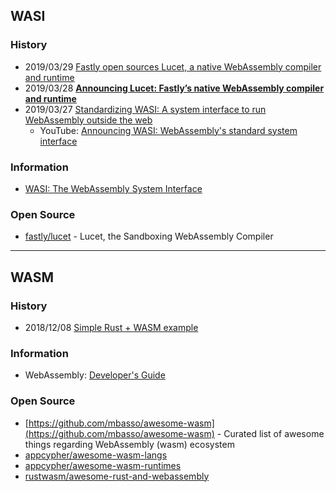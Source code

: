 ## WASI

### History
- 2019/03/29 [Fastly open sources Lucet, a native WebAssembly compiler and runtime](https://hub.packtpub.com/fastly-open-sources-lucet-a-native-webassembly-compiler-and-runtime/)
- 2019/03/28 [**Announcing Lucet: Fastly’s native WebAssembly compiler and runtime**](https://www.fastly.com/blog/announcing-lucet-fastly-native-webassembly-compiler-runtime)
- 2019/03/27 [Standardizing WASI: A system interface to run WebAssembly outside the web](https://hacks.mozilla.org/2019/03/standardizing-wasi-a-webassembly-system-interface/)
    - YouTube: [Announcing WASI: WebAssembly's standard system interface](https://www.youtube.com/watch?v=ggtEJC0Jv8A)

### Information
- [WASI: The WebAssembly System Interface](https://wasi.dev/)


### Open Source
- [fastly/lucet](https://github.com/fastly/lucet) - Lucet, the Sandboxing WebAssembly Compiler


---
## WASM

### History
- 2018/12/08 [Simple Rust + WASM example](https://dev.to/h_ajsf/simple-rust--wasm-example-5b1m)

### Information
- WebAssembly: [Developer's Guide](https://webassembly.org/getting-started/developers-guide/)

### Open Source
- [https://github.com/mbasso/awesome-wasm](https://github.com/mbasso/awesome-wasm) - Curated list of awesome things regarding WebAssembly (wasm) ecosystem
- [appcypher/awesome-wasm-langs](https://github.com/appcypher/awesome-wasm-langs)
- [appcypher/awesome-wasm-runtimes](https://github.com/appcypher/awesome-wasm-runtimes)
- [rustwasm/awesome-rust-and-webassembly](https://github.com/rustwasm/awesome-rust-and-webassembly)



